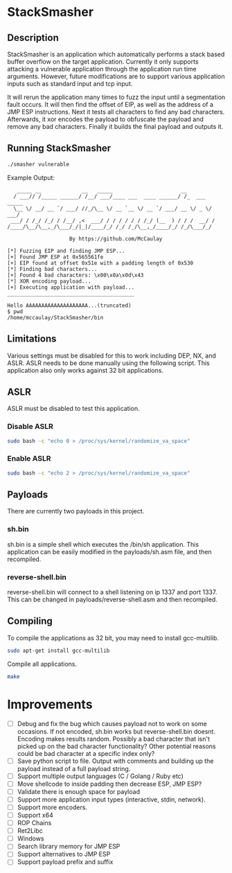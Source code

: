 # StackSmasher

## Description
StackSmasher is an application which automatically performs a stack based buffer overflow on the target application. Currently it only supports attacking a vulnerable application through the application run time arguments. However, future modifications are to support various application inputs such as standard input and tcp input.

It will rerun the application many times to fuzz the input until a segmentation fault occurs. It will then find the offset of EIP, as well as the address of a JMP ESP instructions. Next it tests all characters to find any bad characters. Afterwards, it xor encodes the payload to obfuscate the payload and remove any bad characters. Finally it builds the final payload and outputs it.

## Running StackSmasher
```sh
./smasher vulnerable
```

Example Output:
```
   _____ __             __   _____                      __             
  / ___// /_____ ______/ /__/ ___/____ ___  ____ ______/ /_  ___  _____
  \__ \/ __/ __ `/ ___/ //_/\__ \/ __ `__ \/ __ `/ ___/ __ \/ _ \/ ___/
 ___/ / /_/ /_/ / /__/ ,<  ___/ / / / / / / /_/ (__  ) / / /  __/ /    
/____/\__/\__,_/\___/_/|_|/____/_/ /_/ /_/\__,_/____/_/ /_/\___/_/     
                                                                       
                    By https://github.com/McCaulay                     

[*] Fuzzing EIP and finding JMP ESP...
[+] Found JMP ESP at 0x565561fe
[+] EIP found at offset 0x51e with a padding length of 0x530
[*] Finding bad characters...
[+] Found 4 bad characters: \x00\x0a\x0d\x43
[*] XOR encoding payload...
[+] Executing application with payload...
_________________________________________

Hello AAAAAAAAAAAAAAAAAAAA...(truncated)
$ pwd
/home/mccaulay/StackSmasher/bin
```

## Limitations
Various settings must be disabled for this to work including DEP, NX, and ASLR. ASLR needs to be done manually using the following script. This application also only works against 32 bit applications.

## ASLR
ASLR must be disabled to test this application.

### Disable ASLR
```sh
sudo bash -c "echo 0 > /proc/sys/kernel/randomize_va_space"
```

### Enable ASLR
```sh
sudo bash -c "echo 2 > /proc/sys/kernel/randomize_va_space"
```

## Payloads
There are currently two payloads in this project.

### sh.bin
sh.bin is a simple shell which executes the /bin/sh application. This application can be easily modified in the payloads/sh.asm file, and then recompiled.

### reverse-shell.bin
reverse-shell.bin will connect to a shell listening on ip 1337 and port 1337. This can be changed in payloads/reverse-shell.asm and then recompiled.

## Compiling
To compile the applications as 32 bit, you may need to install gcc-multilib.
```sh
sudo apt-get install gcc-multilib
```

Compile all applications.
```sh
make
```

# Improvements
- [ ] Debug and fix the bug which causes payload not to work on some occasions. If not encoded, sh.bin works but reverse-shell.bin doesnt. Encoding makes results random. Possibly a bad character that isn't picked up on the bad character functionality? Other potential reasons could be bad character at a specific index only?
- [ ] Save python script to file. Output with comments and building up the payload instead of a full payload string.
- [ ] Support multiple output languages (C / Golang / Ruby etc)
- [ ] Move shellcode to inside padding then decrease ESP, JMP ESP?
- [ ] Validate there is enough space for payload
- [ ] Support more application input types (interactive, stdin, network).
- [ ] Support more encoders.
- [ ] Support x64
- [ ] ROP Chains
- [ ] Ret2Libc
- [ ] Windows
- [ ] Search library memory for JMP ESP
- [ ] Support alternatives to JMP ESP
- [ ] Support payload prefix and suffix